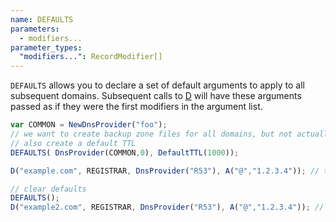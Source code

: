 ```yaml
---
name: DEFAULTS
parameters:
  - modifiers...
parameter_types:
  "modifiers...": RecordModifier[]
---
```


`DEFAULTS` allows you to declare a set of default arguments to apply to all subsequent domains. Subsequent calls to [D](D.md) will have these
arguments passed as if they were the first modifiers in the argument list.

```javascript
var COMMON = NewDnsProvider("foo");
// we want to create backup zone files for all domains, but not actually register them.
// also create a default TTL
DEFAULTS( DnsProvider(COMMON,0), DefaultTTL(1000));

D("example.com", REGISTRAR, DnsProvider("R53"), A("@","1.2.3.4")); // this domain will have the defaults set.

// clear defaults
DEFAULTS();
D("example2.com", REGISTRAR, DnsProvider("R53"), A("@","1.2.3.4")); // this domain will not have the previous defaults.
```
